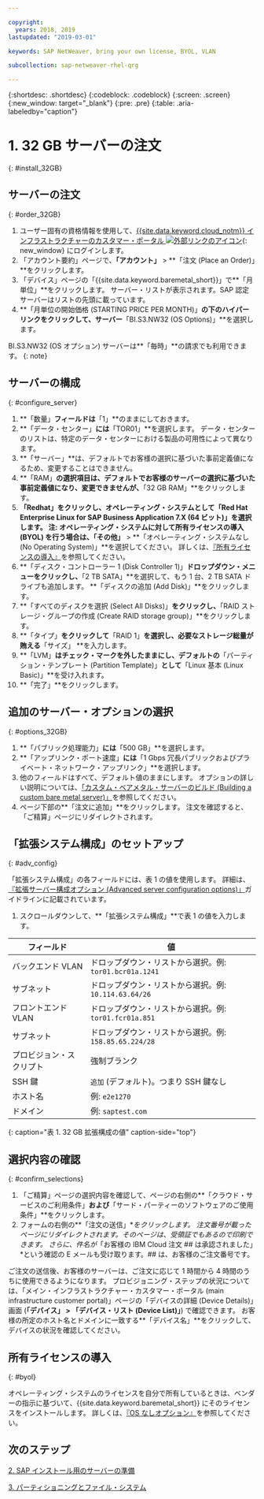 ```yaml
---

copyright:
  years: 2018, 2019
lastupdated: "2019-03-01"

keywords: SAP NetWeaver, bring your own license, BYOL, VLAN

subcollection: sap-netweaver-rhel-qrg

---
```


{:shortdesc: .shortdesc}
{:codeblock: .codeblock}
{:screen: .screen}
{:new_window: target="_blank"}
{:pre: .pre}
{:table: .aria-labeledby="caption"}

# 1. 32 GB サーバーの注文
{: #install_32GB}

## サーバーの注文
{: #order_32GB}

1. ユーザー固有の資格情報を使用して、[{{site.data.keyword.cloud_notm}} インフラストラクチャーのカスタマー・ポータル ![外部リンクのアイコン](../../icons/launch-glyph.svg "外部リンクのアイコン")](https://control.softlayer.com){: new_window} にログインします。
2. 「アカウント要約」ページで、**「アカウント」** > **「注文 (Place an Order)」**をクリックします。
3. 「デバイス」ページの「{{site.data.keyword.baremetal_short}}」で**「月単位」**をクリックします。 サーバー・リストが表示されます。SAP 認定サーバーはリストの先頭に載っています。
4. **「月単位の開始価格 (STARTING PRICE PER MONTH)」**の下のハイパーリンクをクリックして、サーバー**「BI.S3.NW32 (OS Options)」**を選択します。

BI.S3.NW32 (OS オプション) サーバーは**「毎時」**の請求でも利用できます。
{: note}

## サーバーの構成
{: #configure_server}

1. **「数量」**フィールドは**「1」**のままにしておきます。
2. **「データ・センター」**には**「TOR01」**を選択します。 データ・センターのリストは、特定のデータ・センターにおける製品の可用性によって異なります。
3. **「サーバー」**は、デフォルトでお客様の選択に基づいた事前定義値になるため、変更することはできません。
4. **「RAM」**の選択項目は、デフォルトでお客様のサーバーの選択に基づいた事前定義値になり、変更できませんが、**「32 GB RAM」**をクリックします。
5. **「Redhat」**をクリックし、**オペレーティング・システム**として**「Red Hat Enterprise Linux for SAP Business Application 7.X (64 ビット)」**を選択します。 **注**: オペレーティング・システムに対して所有ライセンスの導入 (BYOL) を行う場合は、**「その他」** > **「オペレーティング・システムなし (No Operating System)」**を選択してください。 詳しくは、[『所有ライセンスの導入』](#byol)を参照してください。
6. **「ディスク・コントローラー 1 (Disk Controller 1)」**ドロップダウン・メニューをクリックし、**「2 TB SATA」**を選択して、もう 1 台、2 TB SATA ドライブも追加します。 **「ディスクの追加 (Add Disk)」**をクリックします。
7. **「すべてのディスクを選択 (Select All Disks)」**をクリックし、**「RAID ストレージ・グループの作成 (Create RAID storage group)」**をクリックします。
8. **「タイプ」**をクリックして**「RAID 1」**を選択し、必要なストレージ総量が賄える**「サイズ」 **を入力します。
9. **「LVM」**はチェック・マークを外したままにし、デフォルトの**「パーティション・テンプレート (Partition Template)」**として**「Linux 基本 (Linux Basic)」**を受け入れます。
10. **「完了」**をクリックします。

## 追加のサーバー・オプションの選択
{: #options_32GB}

1. **「パブリック処理能力」**には**「500 GB」**を選択します。
2.	**「アップリンク・ポート速度」**には**「1 Gbps 冗長パブリックおよびプライベート・ネットワーク・アップリンク」**を選択します。
3. 他のフィールドはすべて、デフォルト値のままにします。 オプションの詳しい説明については、[「カスタム・ベアメタル・サーバーのビルド (Building a custom bare metal server)」](/docs/bare-metal?topic=bare-metal-ordering-baremetal-server#addl-server-options)を参照してください。
4.	ページ下部の**「注文に追加」**をクリックします。 注文を確認すると、「ご精算」ページにリダイレクトされます。

## 「拡張システム構成」のセットアップ
{: #adv_config}

「拡張システム構成」の各フィールドには、表 1 の値を使用します。 詳細は、[『拡張サーバー構成オプション (Advanced server configuration options)」](/docs/bare-metal?topic=bare-metal-ordering-baremetal-server#adv-system-config)ガイドラインに記載されています。

1. スクロールダウンして、**「拡張システム構成」**で表 1 の値を入力します。

|              フィールド               |      値                                                           |
| -------------------------------- | -------------------------------------------------------------------- |
|バックエンド VLAN                      | ドロップダウン・リストから選択。例: `tor01.bcr01a.1241`     |
|サブネット                            | ドロップダウン・リストから選択。例: `10.114.63.64/26`       |
|フロントエンド VLAN                     | ドロップダウン・リストから選択。例: `tor01.fcr01a.851`      |
|サブネット                            | ドロップダウン・リストから選択。例: `158.85.65.224/28`      |
|プロビジョン・スクリプト                 | 強制ブランク                                                          |
|SSH 鍵                          | `追加` (デフォルト)。つまり SSH 鍵なし                            |
|ホスト名                          | 例: `e2e1270`                                               |
|ドメイン                            | 例: `saptest.com`                                           |
{: caption="表 1. 32 GB 拡張構成の値" caption-side="top"}  

## 選択内容の確認
{: #confirm_selections}

1. 「ご精算」ページの選択内容を確認して、ページの右側の**「クラウド・サービスのご利用条件」**および**「サード・パーティーのソフトウェアのご使用条件」**をクリックします。
2. フォームの右側の**「注文の送信」**をクリックします。 注文番号が載ったページにリダイレクトされます。そのページは、受領証でもあるので印刷できます。 さらに、件名が*「お客様の IBM Cloud 注文 ## は承認されました」*という確認の E メールも受け取ります。## は、お客様のご注文番号です。

ご注文の送信後、お客様のサーバーは、ご注文に応じて 1 時間から 4 時間のうちに使用できるようになります。 プロビジョニング・ステップの状況については、「メイン・インフラストラクチャー・カスタマー・ポータル (main infrastructure customer portal)」ページの「デバイスの詳細 (Device Details)」画面 (**「デバイス」 > 「デバイス・リスト (Device List)」**) で確認できます。 お客様の所定のホスト名とドメインに一致する**「デバイス名」**をクリックして、デバイスの状況を確認してください。

## 所有ライセンスの導入
{: #byol}

オペレーティング・システムのライセンスを自分で所有しているときは、ベンダーの指示に基づいて、{{site.data.keyword.baremetal_short}} にそのライセンスをインストールします。 詳しくは、[『OS なしオプション』](/docs/bare-metal?topic=bare-metal-bm-no-os#bm-no-os)を参照してください。

## 次のステップ

  [2. SAP インストール用のサーバーの準備](/docs/infrastructure/sap-netweaver-rhel-qrg?topic=sap-netweaver-rhel-qrg-prepare_32GB)

  [3. パーティショニングとファイル・システム](/docs/infrastructure/sap-netweaver-rhel-qrg?topic=sap-netweaver-rhel-qrg-partition_32GB)
